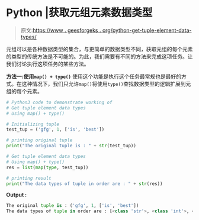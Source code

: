 # Python |获取元组元素数据类型

> 原文:[https://www . geesforgeks . org/python-get-tuple-element-data-types/](https://www.geeksforgeeks.org/python-get-tuple-element-data-types/)

元组可以是各种数据类型的集合，与更简单的数据类型不同，获取元组的每个元素的类型的传统方法是不可能的。为此，我们需要有不同的方法来完成这项任务。让我们讨论执行这项任务的某些方法。

**方法一:使用`map() + type()`**
使用这个功能是执行这个任务最常规也是最好的方式。在这种情况下，我们只允许`map()`将使用`type()`查找数据类型的逻辑扩展到元组的每个元素。

```py
# Python3 code to demonstrate working of
# Get tuple element data types
# Using map() + type()

# Initializing tuple
test_tup = ('gfg', 1, ['is', 'best'])

# printing original tuple
print("The original tuple is : " + str(test_tup))

# Get tuple element data types
# Using map() + type()
res = list(map(type, test_tup))

# printing result
print("The data types of tuple in order are : " + str(res))
```

**Output :**

```py
The original tuple is : ('gfg', 1, ['is', 'best'])
The data types of tuple in order are : [<class 'str'>, <class 'int'>, <class 'list'>]

```
